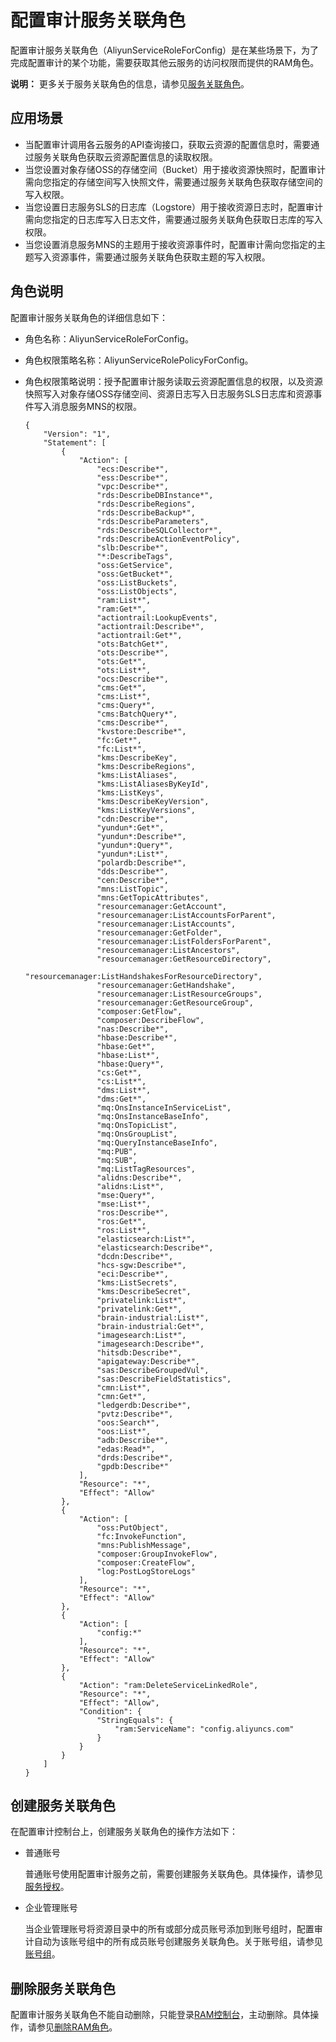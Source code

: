 # 配置审计服务关联角色

配置审计服务关联角色（AliyunServiceRoleForConfig）是在某些场景下，为了完成配置审计的某个功能，需要获取其他云服务的访问权限而提供的RAM角色。

**说明：** 更多关于服务关联角色的信息，请参见[服务关联角色](/intl.zh-CN/角色管理/服务关联角色.md)。

## 应用场景

-   当配置审计调用各云服务的API查询接口，获取云资源的配置信息时，需要通过服务关联角色获取云资源配置信息的读取权限。
-   当您设置对象存储OSS的存储空间（Bucket）用于接收资源快照时，配置审计需向您指定的存储空间写入快照文件，需要通过服务关联角色获取存储空间的写入权限。
-   当您设置日志服务SLS的日志库（Logstore）用于接收资源日志时，配置审计需向您指定的日志库写入日志文件，需要通过服务关联角色获取日志库的写入权限。
-   当您设置消息服务MNS的主题用于接收资源事件时，配置审计需向您指定的主题写入资源事件，需要通过服务关联角色获取主题的写入权限。

## 角色说明

配置审计服务关联角色的详细信息如下：

-   角色名称：AliyunServiceRoleForConfig。
-   角色权限策略名称：AliyunServiceRolePolicyForConfig。
-   角色权限策略说明：授予配置审计服务读取云资源配置信息的权限，以及资源快照写入对象存储OSS存储空间、资源日志写入日志服务SLS日志库和资源事件写入消息服务MNS的权限。

    ```
    {
        "Version": "1",
        "Statement": [
            {
                "Action": [
                    "ecs:Describe*",
                    "ess:Describe*",
                    "vpc:Describe*",
                    "rds:DescribeDBInstance*",
                    "rds:DescribeRegions",
                    "rds:DescribeBackup*",
                    "rds:DescribeParameters",
                    "rds:DescribeSQLCollector*",
                    "rds:DescribeActionEventPolicy",
                    "slb:Describe*",
                    "*:DescribeTags",
                    "oss:GetService",
                    "oss:GetBucket*",
                    "oss:ListBuckets",
                    "oss:ListObjects",
                    "ram:List*",
                    "ram:Get*",
                    "actiontrail:LookupEvents",
                    "actiontrail:Describe*",
                    "actiontrail:Get*",
                    "ots:BatchGet*",
                    "ots:Describe*",
                    "ots:Get*",
                    "ots:List*",
                    "ocs:Describe*",
                    "cms:Get*",
                    "cms:List*",
                    "cms:Query*",
                    "cms:BatchQuery*",
                    "cms:Describe*",
                    "kvstore:Describe*",
                    "fc:Get*",
                    "fc:List*",
                    "kms:DescribeKey",
                    "kms:DescribeRegions",
                    "kms:ListAliases",
                    "kms:ListAliasesByKeyId",
                    "kms:ListKeys",
                    "kms:DescribeKeyVersion",
                    "kms:ListKeyVersions",
                    "cdn:Describe*",
                    "yundun*:Get*",
                    "yundun*:Describe*",
                    "yundun*:Query*",
                    "yundun*:List*",
                    "polardb:Describe*",
                    "dds:Describe*",
                    "cen:Describe*",
                    "mns:ListTopic",
                    "mns:GetTopicAttributes",
                    "resourcemanager:GetAccount",
                    "resourcemanager:ListAccountsForParent",
                    "resourcemanager:ListAccounts",
                    "resourcemanager:GetFolder",
                    "resourcemanager:ListFoldersForParent",
                    "resourcemanager:ListAncestors",
                    "resourcemanager:GetResourceDirectory",
                    "resourcemanager:ListHandshakesForResourceDirectory",
                    "resourcemanager:GetHandshake",
                    "resourcemanager:ListResourceGroups",
                    "resourcemanager:GetResourceGroup",
                    "composer:GetFlow",
                    "composer:DescribeFlow",
                    "nas:Describe*",
                    "hbase:Describe*",
                    "hbase:Get*",
                    "hbase:List*",
                    "hbase:Query*",
                    "cs:Get*",
                    "cs:List*",
                    "dms:List*",
                    "dms:Get*",
                    "mq:OnsInstanceInServiceList",
                    "mq:OnsInstanceBaseInfo",
                    "mq:OnsTopicList",
                    "mq:OnsGroupList",
                    "mq:QueryInstanceBaseInfo",
                    "mq:PUB",
                    "mq:SUB",
                    "mq:ListTagResources",
                    "alidns:Describe*",
                    "alidns:List*",
                    "mse:Query*",
                    "mse:List*",
                    "ros:Describe*",
                    "ros:Get*",
                    "ros:List*",
                    "elasticsearch:List*",
                    "elasticsearch:Describe*",
                    "dcdn:Describe*",
                    "hcs-sgw:Describe*",
                    "eci:Describe*",
                    "kms:ListSecrets",
                    "kms:DescribeSecret",
                    "privatelink:List*",
                    "privatelink:Get*",
                    "brain-industrial:List*",
                    "brain-industrial:Get*",
                    "imagesearch:List*",
                    "imagesearch:Describe*",
                    "hitsdb:Describe*",
                    "apigateway:Describe*",
                    "sas:DescribeGroupedVul",
                    "sas:DescribeFieldStatistics",
                    "cmn:List*",
                    "cmn:Get*",
                    "ledgerdb:Describe*",
                    "pvtz:Describe*",
                    "oos:Search*",
                    "oos:List*",
                    "adb:Describe*",
                    "edas:Read*",
                    "drds:Describe*",
                    "gpdb:Describe*"
                ],
                "Resource": "*",
                "Effect": "Allow"
            },
            {
                "Action": [
                    "oss:PutObject",
                    "fc:InvokeFunction",
                    "mns:PublishMessage",
                    "composer:GroupInvokeFlow",
                    "composer:CreateFlow",
                    "log:PostLogStoreLogs"
                ],
                "Resource": "*",
                "Effect": "Allow"
            },
            {
                "Action": [
                    "config:*"
                ],
                "Resource": "*",
                "Effect": "Allow"
            },
            {
                "Action": "ram:DeleteServiceLinkedRole",
                "Resource": "*",
                "Effect": "Allow",
                "Condition": {
                    "StringEquals": {
                        "ram:ServiceName": "config.aliyuncs.com"
                    }
                }
            }
        ]
    }
    ```


## 创建服务关联角色

在配置审计控制台上，创建服务关联角色的操作方法如下：

-   普通账号

    普通账号使用配置审计服务之前，需要创建服务关联角色。具体操作，请参见[服务授权](/intl.zh-CN/快速入门/服务授权.md)。

-   企业管理账号

    当企业管理账号将资源目录中的所有或部分成员账号添加到账号组时，配置审计自动为该账号组中的所有成员账号创建服务关联角色。关于账号组，请参见[账号组](/intl.zh-CN/账号组/概述.md)。


## 删除服务关联角色

配置审计服务关联角色不能自动删除，只能登录[RAM控制台](https://ram.console.aliyun.com/)，主动删除。具体操作，请参见[删除RAM角色](/intl.zh-CN/角色管理/删除RAM角色.md)。

